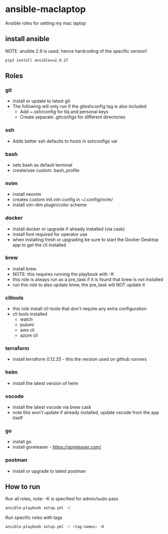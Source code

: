 # ansible-maclaptop

Ansible roles for setting my mac laptop

## install ansible

NOTE: ansible 2.9 is used, hence hardcoding of the specific version!

```bash
pip3 install ansible==2.9.27
```

## Roles

### git

 * install or update to latest git
 * The following will only run if the gitsshconfig tag is also included
   * Add ~.ssh/config for tiq and personal keys
   * Create separate .gitconfigs for different directories

### ssh

 * Adds better ssh defaults to hosts in sshconfigs var 

### bash

 * sets bash as default terminal
 * create/use custom .bash_profile

### nvim

 * install neovim
 * creates custom init.vim config in ~/.config/nvim/
 * install vim-dim plugin/color scheme

### docker
 * install docker or upgrade if already installed  (via cask)
 * install font required for operator use
 * when installing fresh or upgrading be sure to start the Docker Desktop app to get the cli installed

### brew
 * install brew
 * NOTE: this requires running the playbook with -K
 * this role is always run as a pre_task if it is found that brew is not installed
 * run this role to also update brew, the pre_task will NOT update it

### clitools
 * this role install cli-tools that don't require any extra configuration
 * cli tools installed
   * watch
   * pulumi
   * aws cli
   * azure cli

### terraform
 * install terraform 0.12.25 - this the version used on github runners

### helm
 * install the latest version of helm

### vscode
 * install the latest vscode via brew cask
 * note this won't update if already installed, update vscode from the app itself

### go
 * install go
 * install goreleaser - <https://goreleaser.com/>

### postman
 * install or upgrade to latest postman


## How to run

Run all roles, note: -K is specified for admin/sudo pass
```bash
ansible-playbook setup.yml -K
```

Run specific roles with tags
```bash
ansible-playbook setup.yml -t <tag-names> -K
```
